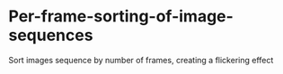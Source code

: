 # Per-frame-sorting-of-image-sequences
Sort images sequence by number of frames, creating a flickering effect
